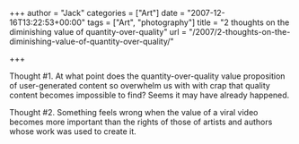 +++
author = "Jack"
categories = ["Art"]
date = "2007-12-16T13:22:53+00:00"
tags = ["Art", "photography"]
title = "2 thoughts on the diminishing value of quantity-over-quality"
url = "/2007/2-thoughts-on-the-diminishing-value-of-quantity-over-quality/"

+++

Thought #1. At what point does the quantity-over-quality value proposition of user-generated content so overwhelm us with with crap that quality content becomes impossible to find? Seems it may have already happened.

Thought #2. Something feels wrong when the value of a viral video becomes more important than the rights of those of artists and authors whose work was used to create it.